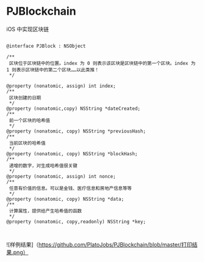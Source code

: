 # PJBlockchain
iOS 中实现区块链
```objc

@interface PJBlock : NSObject

/**
 区块位于区块链中的位置。index 为 0 则表示该区块是区块链中的第一个区块。index 为 1 则表示区块链中的第二个区块……以此类推！
 */

@property (nonatomic, assign) int index;
/**
 区块创建的日期
 */
@property (nonatomic,copy) NSString *dateCreated;
/**
 前一个区块的哈希值
 */
@property (nonatomic, copy) NSString *previousHash;
/**
 当前区块的哈希值
 */
@property (nonatomic, copy) NSString *blockHash;
/**
 递增的数字，对生成哈希值很关键
 */
@property (nonatomic, assign) int nonce;
/**
 任意有价值的信息。可以是金钱、医疗信息和房地产信息等等
 */
@property (nonatomic, copy) NSString *data;
/**
 计算属性，提供给产生哈希值的函数
 */
@property (nonatomic, copy,readonly) NSString *key;



```


![样例结果]（https://github.com/PlatoJobs/PJBlockchain/blob/master/打印结果.png）

